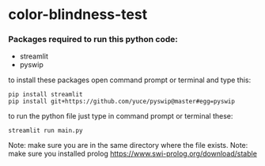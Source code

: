 # color-blindness-test
### Packages required to run this python code:
- streamlit
- pyswip

to install these packages open command prompt or terminal and type this:
```
pip install streamlit
pip install git+https://github.com/yuce/pyswip@master#egg=pyswip
```
to run the python file just type in command prompt or terminal these:
```
streamlit run main.py
```
Note: make sure you are in the same directory where the file exists.
Note: make sure you installed prolog https://www.swi-prolog.org/download/stable

